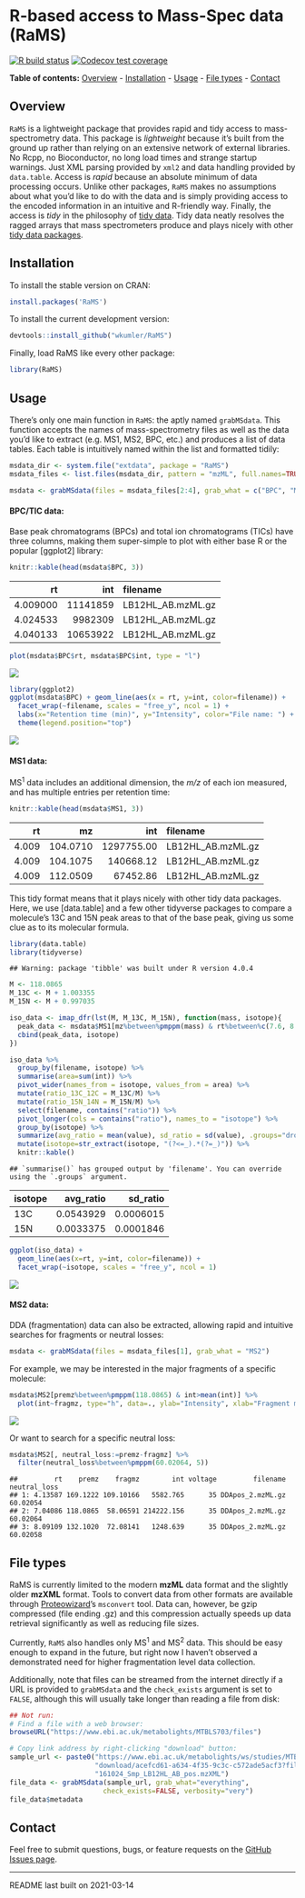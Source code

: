 R-based access to Mass-Spec data (RaMS)
================

<!-- README.md is generated from README.Rmd. Please edit that file -->
<!-- badges: start -->

[![R build
status](https://github.com/wkumler/RaMS/workflows/R-CMD-check/badge.svg)](https://github.com/wkumler/RaMS/actions/)
[![Codecov test
coverage](https://codecov.io/gh/wkumler/RaMS/branch/master/graph/badge.svg)](https://codecov.io/gh/wkumler/RaMS)
<!-- badges: end -->

**Table of contents:**
[Overview](https://github.com/wkumler/RaMS#overview) -
[Installation](https://github.com/wkumler/RaMS#installation) -
[Usage](https://github.com/wkumler/RaMS#usage) - [File
types](https://github.com/wkumler/RaMS#file-types) -
[Contact](https://github.com/wkumler/RaMS#contact)

## Overview

`RaMS` is a lightweight package that provides rapid and tidy access to
mass-spectrometry data. This package is *lightweight* because it’s built
from the ground up rather than relying on an extensive network of
external libraries. No Rcpp, no Bioconductor, no long load times and
strange startup warnings. Just XML parsing provided by `xml2` and data
handling provided by `data.table`. Access is *rapid* because an absolute
minimum of data processing occurs. Unlike other packages, `RaMS` makes
no assumptions about what you’d like to do with the data and is simply
providing access to the encoded information in an intuitive and
R-friendly way. Finally, the access is *tidy* in the philosophy of [tidy
data](https://r4ds.had.co.nz/tidy-data.html). Tidy data neatly resolves
the ragged arrays that mass spectrometers produce and plays nicely with
other [tidy data packages](https://www.tidyverse.org/).

## Installation

To install the stable version on CRAN:

``` r
install.packages('RaMS')
```

To install the current development version:

``` r
devtools::install_github("wkumler/RaMS")
```

Finally, load RaMS like every other package:

``` r
library(RaMS)
```

## Usage

There’s only one main function in `RaMS`: the aptly named `grabMSdata`.
This function accepts the names of mass-spectrometry files as well as
the data you’d like to extract (e.g. MS1, MS2, BPC, etc.) and produces a
list of data tables. Each table is intuitively named within the list and
formatted tidily:

``` r
msdata_dir <- system.file("extdata", package = "RaMS")
msdata_files <- list.files(msdata_dir, pattern = "mzML", full.names=TRUE)

msdata <- grabMSdata(files = msdata_files[2:4], grab_what = c("BPC", "MS1"))
```

#### BPC/TIC data:

Base peak chromatograms (BPCs) and total ion chromatograms (TICs) have
three columns, making them super-simple to plot with either base R or
the popular \[ggplot2\] library:

``` r
knitr::kable(head(msdata$BPC, 3))
```

|       rt |      int | filename           |
|---------:|---------:|:-------------------|
| 4.009000 | 11141859 | LB12HL\_AB.mzML.gz |
| 4.024533 |  9982309 | LB12HL\_AB.mzML.gz |
| 4.040133 | 10653922 | LB12HL\_AB.mzML.gz |

``` r
plot(msdata$BPC$rt, msdata$BPC$int, type = "l")
```

![](man/figures/README-unnamed-chunk-5-1.png)<!-- -->

``` r
library(ggplot2)
ggplot(msdata$BPC) + geom_line(aes(x = rt, y=int, color=filename)) +
  facet_wrap(~filename, scales = "free_y", ncol = 1) +
  labs(x="Retention time (min)", y="Intensity", color="File name: ") +
  theme(legend.position="top")
```

![](man/figures/README-unnamed-chunk-6-1.png)<!-- -->

#### MS1 data:

MS<sup>1</sup> data includes an additional dimension, the *m/z* of each
ion measured, and has multiple entries per retention time:

``` r
knitr::kable(head(msdata$MS1, 3))
```

|    rt |       mz |        int | filename           |
|------:|---------:|-----------:|:-------------------|
| 4.009 | 104.0710 | 1297755.00 | LB12HL\_AB.mzML.gz |
| 4.009 | 104.1075 |  140668.12 | LB12HL\_AB.mzML.gz |
| 4.009 | 112.0509 |   67452.86 | LB12HL\_AB.mzML.gz |

This tidy format means that it plays nicely with other tidy data
packages. Here, we use \[data.table\] and a few other tidyverse packages
to compare a molecule’s 13C and 15N peak areas to that of the base peak,
giving us some clue as to its molecular formula.

``` r
library(data.table)
library(tidyverse)
```

    ## Warning: package 'tibble' was built under R version 4.0.4

``` r
M <- 118.0865
M_13C <- M + 1.003355
M_15N <- M + 0.997035

iso_data <- imap_dfr(lst(M, M_13C, M_15N), function(mass, isotope){
  peak_data <- msdata$MS1[mz%between%pmppm(mass) & rt%between%c(7.6, 8.2)]
  cbind(peak_data, isotope)
})

iso_data %>%
  group_by(filename, isotope) %>%
  summarise(area=sum(int)) %>%
  pivot_wider(names_from = isotope, values_from = area) %>%
  mutate(ratio_13C_12C = M_13C/M) %>%
  mutate(ratio_15N_14N = M_15N/M) %>%
  select(filename, contains("ratio")) %>%
  pivot_longer(cols = contains("ratio"), names_to = "isotope") %>%
  group_by(isotope) %>%
  summarize(avg_ratio = mean(value), sd_ratio = sd(value), .groups="drop") %>%
  mutate(isotope=str_extract(isotope, "(?<=_).*(?=_)")) %>%
  knitr::kable()
```

    ## `summarise()` has grouped output by 'filename'. You can override using the `.groups` argument.

| isotope | avg\_ratio | sd\_ratio |
|:--------|-----------:|----------:|
| 13C     |  0.0543929 | 0.0006015 |
| 15N     |  0.0033375 | 0.0001846 |

``` r
ggplot(iso_data) +
  geom_line(aes(x=rt, y=int, color=filename)) +
  facet_wrap(~isotope, scales = "free_y", ncol = 1)
```

![](man/figures/README-warning==FALSE-1.png)<!-- -->

#### MS2 data:

DDA (fragmentation) data can also be extracted, allowing rapid and
intuitive searches for fragments or neutral losses:

``` r
msdata <- grabMSdata(files = msdata_files[1], grab_what = "MS2")
```

For example, we may be interested in the major fragments of a specific
molecule:

``` r
msdata$MS2[premz%between%pmppm(118.0865) & int>mean(int)] %>%
  plot(int~fragmz, type="h", data=., ylab="Intensity", xlab="Fragment m/z")
```

![](man/figures/README-unnamed-chunk-9-1.png)<!-- -->

Or want to search for a specific neutral loss:

``` r
msdata$MS2[, neutral_loss:=premz-fragmz] %>%
  filter(neutral_loss%between%pmppm(60.02064, 5))
```

    ##         rt    premz    fragmz        int voltage         filename neutral_loss
    ## 1: 4.13587 169.1222 109.10166   5582.765      35 DDApos_2.mzML.gz     60.02054
    ## 2: 7.04086 118.0865  58.06591 214222.156      35 DDApos_2.mzML.gz     60.02064
    ## 3: 8.09109 132.1020  72.08141   1248.639      35 DDApos_2.mzML.gz     60.02058

## File types

RaMS is currently limited to the modern **mzML** data format and the
slightly older **mzXML** format. Tools to convert data from other
formats are available through
[Proteowizard](http://proteowizard.sourceforge.net/tools.shtml)’s
`msconvert` tool. Data can, however, be gzip compressed (file ending
.gz) and this compression actually speeds up data retrieval
significantly as well as reducing file sizes.

Currently, `RaMS` also handles only MS<sup>1</sup> and MS<sup>2</sup>
data. This should be easy enough to expand in the future, but right now
I haven’t observed a demonstrated need for higher fragmentation level
data collection.

Additionally, note that files can be streamed from the internet directly
if a URL is provided to `grabMSdata` and the `check_exists` argument is
set to `FALSE`, although this will usually take longer than reading a
file from disk:

``` r
## Not run:
# Find a file with a web browser:
browseURL("https://www.ebi.ac.uk/metabolights/MTBLS703/files")

# Copy link address by right-clicking "download" button:
sample_url <- paste0("https://www.ebi.ac.uk/metabolights/ws/studies/MTBLS703/",
                     "download/acefcd61-a634-4f35-9c3c-c572ade5acf3?file=",
                     "161024_Smp_LB12HL_AB_pos.mzXML")
file_data <- grabMSdata(sample_url, grab_what="everything",
                       check_exists=FALSE, verbosity="very")
file_data$metadata
```

## Contact

Feel free to submit questions, bugs, or feature requests on the [GitHub
Issues page](https://github.com/wkumler/RaMS/issues).

------------------------------------------------------------------------

README last built on 2021-03-14
